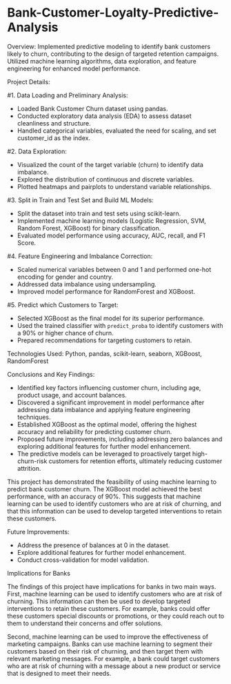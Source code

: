 # Bank-Customer-Loyalty-Predictive-Analysis

Overview:
Implemented predictive modeling to identify bank customers likely to churn, contributing to the design of targeted retention campaigns. Utilized machine learning algorithms, data exploration, and feature engineering for enhanced model performance.

Project Details:

#1. Data Loading and Preliminary Analysis:
   - Loaded Bank Customer Churn dataset using pandas.
   - Conducted exploratory data analysis (EDA) to assess dataset cleanliness and structure.
   - Handled categorical variables, evaluated the need for scaling, and set customer_id as the index.

#2. Data Exploration:
   - Visualized the count of the target variable (churn) to identify data imbalance.
   - Explored the distribution of continuous and discrete variables.
   - Plotted heatmaps and pairplots to understand variable relationships.

#3. Split in Train and Test Set and Build ML Models:
   - Split the dataset into train and test sets using scikit-learn.
   - Implemented machine learning models (Logistic Regression, SVM, Random Forest, XGBoost) for binary classification.
   - Evaluated model performance using accuracy, AUC, recall, and F1 Score.

#4. Feature Engineering and Imbalance Correction:
   - Scaled numerical variables between 0 and 1 and performed one-hot encoding for gender and country.
   - Addressed data imbalance using undersampling.
   - Improved model performance for RandomForest and XGBoost.

#5. Predict which Customers to Target:
   - Selected XGBoost as the final model for its superior performance.
   - Used the trained classifier with `predict_proba` to identify customers with a 90% or higher chance of churn.
   - Prepared recommendations for targeting customers to retain.


Technologies Used:
Python, pandas, scikit-learn, seaborn, XGBoost, RandomForest

Conclusions and Key Findings:

- Identified key factors influencing customer churn, including age, product usage, and account balances.
- Discovered a significant improvement in model performance after addressing data imbalance and applying feature engineering techniques.
- Established XGBoost as the optimal model, offering the highest accuracy and reliability for predicting customer churn.
- Proposed future improvements, including addressing zero balances and exploring additional features for further model enhancement.
- The predictive models can be leveraged to proactively target high-churn-risk customers for retention efforts, ultimately reducing customer attrition.

This project has demonstrated the feasibility of using machine learning to predict bank customer churn. The XGBoost model achieved the best performance, with an accuracy of 90%. This suggests that machine learning can be used to identify customers who are at risk of churning, and that this information can be used to develop targeted interventions to retain these customers.

Future Improvements:
   - Address the presence of balances at 0 in the dataset.
   - Explore additional features for further model enhancement.
   - Conduct cross-validation for model validation.

Implications for Banks

The findings of this project have implications for banks in two main ways. First, machine learning can be used to identify customers who are at risk of churning. This information can then be used to develop targeted interventions to retain these customers. For example, banks could offer these customers special discounts or promotions, or they could reach out to them to understand their concerns and offer solutions.

Second, machine learning can be used to improve the effectiveness of marketing campaigns. Banks can use machine learning to segment their customers based on their risk of churning, and then target them with relevant marketing messages. For example, a bank could target customers who are at risk of churning with a message about a new product or service that is designed to meet their needs.

